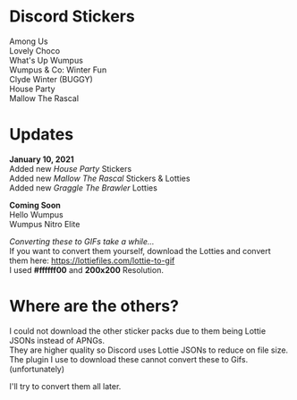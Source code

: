 # Discord Stickers
Among Us  
Lovely Choco  
What's Up Wumpus  
Wumpus & Co: Winter Fun  
Clyde Winter (BUGGY)  
House Party  
Mallow The Rascal  

# Updates  
**January 10, 2021**  
Added new *House Party* Stickers  
Added new *Mallow The Rascal* Stickers & Lotties  
Added new *Graggle The Brawler* Lotties  

**Coming Soon**  
Hello Wumpus  
Wumpus Nitro Elite  

*Converting these to GIFs take a while...*  
If you want to convert them yourself, download the Lotties and convert them here: https://lottiefiles.com/lottie-to-gif  
I used **#ffffff00** and **200x200** Resolution.  

# Where are the others?
I could not download the other sticker packs due to them being Lottie JSONs instead of APNGs.  
They are higher quality so Discord uses Lottie JSONs to reduce on file size.  
The plugin I use to download these cannot convert these to Gifs. (unfortunately)  

I'll try to convert them all later.  
